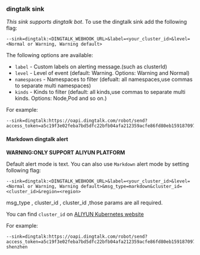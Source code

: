 ### dingtalk sink

*This sink supports dingtalk bot*.
To use the dingtalk sink add the following flag:

	--sink=dingtalk:<DINGTALK_WEBHOOK_URL>&label=<your_cluster_id>&level=<Normal or Warning, Warning default>


The following options are available:
* `label` - Custom labels on alerting message.(such as clusterId)
* `level` - Level of event (default: Warning. Options: Warning and Normal)
* `namespaces` - Namespaces to filter (defualt: all namespaces,use commas to separate multi namespaces)
* `kinds` - Kinds to filter (default: all kinds,use commas to separate multi kinds. Options: Node,Pod and so on.)

For example:

    --sink=dingtalk:https://oapi.dingtalk.com/robot/send?access_token=a5c19f3e02feba7bd5dfc22bfb04afa212359acfe86fd80eb159187097b7d014&label=c550367cdf1e84dfabab013b277cc6bc2&level=Normal


#### Markdown dingtalk alert

**WARNING:ONLY SUPPORT ALIYUN PLATFORM**

Default alert mode is text.
You can also use `Markdown` alert mode by setting following flag:

    --sink=dingtalk:<DINGTALK_WEBHOOK_URL>&label=<your_cluster_id>&level=<Normal or Warning, Warning default>&msg_type=markdown&cluster_id=<cluster_id>&region=<region>

msg_type , cluster_id , cluster_id ,those params are all required.

You can find `cluster_id` on [ALIYUN Kubernetes website](https://cs.console.aliyun.com/#/k8s/cluster/list)

For example:

    --sink=dingtalk:https://oapi.dingtalk.com/robot/send?access_token=a5c19f3e02feba7bd5dfc22bfb04afa212359acfe86fd80eb159187097b7d014&label=c550367cdf1e84dfabab013b277cc6bc2&level=Normal&msg_type=markdown&cluster_id=c550367cdf1e84dfabab013b277cc6bc2&region=cn-shenzhen